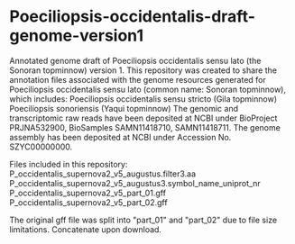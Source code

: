 # Poeciliopsis-occidentalis-draft-genome-version1
Annotated genome draft of Poeciliopsis occidentalis sensu lato (the Sonoran topminnow) version 1.
This repository was created to share the  annotation files associated with the genome resources generated for Poeciliopsis occidentalis sensu lato (common name: Sonoran topminnow), which includes:
Poeciliopsis occidentalis sensu stricto (Gila topminnow)
Poeciliopsis sonoriensis (Yaqui topminnow)
The genomic and transcriptomic raw reads have been deposited at NCBI under BioProject PRJNA532900, BioSamples SAMN11418710, SAMN11418711. The genome assembly has been deposited at NCBI under Accession No. SZYC00000000.

Files included in this repository:
P_occidentalis_supernova2_v5_augustus.filter3.aa
P_occidentalis_supernova2_v5_augustus3.symbol_name_uniprot_nr
P_occidentalis_supernova2_v5_part_01.gff
P_occidentalis_supernova2_v5_part_02.gff

The original gff file was split into "part_01" and "part_02" due to file size limitations. Concatenate upon download.

